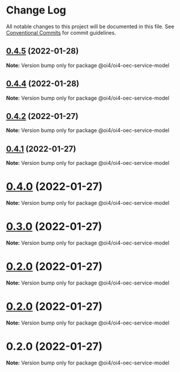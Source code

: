 # Change Log

All notable changes to this project will be documented in this file.
See [Conventional Commits](https://conventionalcommits.org) for commit guidelines.

## [0.4.5](https://github.com/OI4/oi4-service/compare/@oi4/oi4-oec-service-model@0.4.4...@oi4/oi4-oec-service-model@0.4.5) (2022-01-28)

**Note:** Version bump only for package @oi4/oi4-oec-service-model





## [0.4.4](https://github.com/OI4/oi4-service/compare/@oi4/oi4-oec-service-model@0.4.2...@oi4/oi4-oec-service-model@0.4.4) (2022-01-28)

**Note:** Version bump only for package @oi4/oi4-oec-service-model





## [0.4.2](https://github.com/OI4/oi4-service/compare/@oi4/oi4-oec-service-model@0.4.1...@oi4/oi4-oec-service-model@0.4.2) (2022-01-27)

**Note:** Version bump only for package @oi4/oi4-oec-service-model





## [0.4.1](https://github.com/OI4/oi4-service/compare/@oi4/oi4-oec-service-model@0.4.0...@oi4/oi4-oec-service-model@0.4.1) (2022-01-27)

**Note:** Version bump only for package @oi4/oi4-oec-service-model





# [0.4.0](https://github.com/OI4/oi4-service/compare/@oi4/oi4-oec-service-model@0.3.0...@oi4/oi4-oec-service-model@0.4.0) (2022-01-27)

**Note:** Version bump only for package @oi4/oi4-oec-service-model





# [0.3.0](https://github.com/OI4/oi4-service/compare/@oi4/oi4-oec-service-model@0.2.0...@oi4/oi4-oec-service-model@0.3.0) (2022-01-27)

**Note:** Version bump only for package @oi4/oi4-oec-service-model





# [0.2.0](https://github.com/OI4/oi4-service/compare/@oi4/oi4-oec-service-model@0.2.0...@oi4/oi4-oec-service-model@0.2.0) (2022-01-27)

**Note:** Version bump only for package @oi4/oi4-oec-service-model





# [0.2.0](https://github.com/OI4/oi4-service/compare/@oi4/oi4-oec-service-model@0.2.0...@oi4/oi4-oec-service-model@0.2.0) (2022-01-27)

**Note:** Version bump only for package @oi4/oi4-oec-service-model





# 0.2.0 (2022-01-27)

**Note:** Version bump only for package @oi4/oi4-oec-service-model
